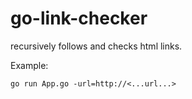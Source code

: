 # go-link-checker


recursively follows and checks html links. 

Example:

```
go run App.go -url=http://<...url...>
```
